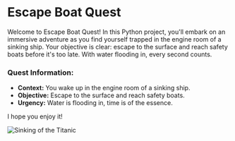 # Escape Boat Quest 

Welcome to Escape Boat Quest! In this Python project, you'll embark on an immersive adventure as you find yourself trapped in the engine room of a sinking ship. Your objective is clear: escape to the surface and reach safety boats before it's too late. With water flooding in, every second counts.

### Quest Information:
- **Context:** You wake up in the engine room of a sinking ship.
- **Objective:** Escape to the surface and reach safety boats.
- **Urgency:** Water is flooding in, time is of the essence.

I hope you enjoy it!

![Sinking of the Titanic](https://upload.wikimedia.org/wikipedia/commons/6/6e/St%C3%B6wer_Titanic.jpg)
